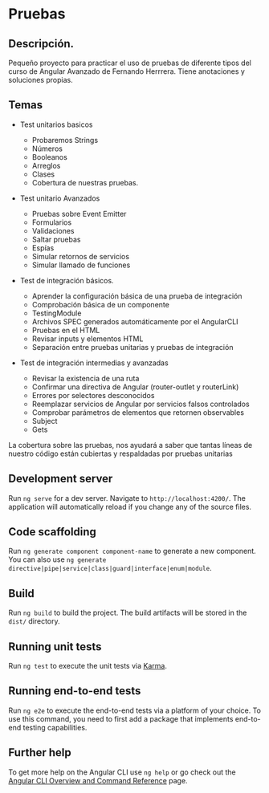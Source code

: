 # Pruebas



## Descripción.

  Pequeño proyecto para practicar el uso de pruebas de diferente tipos del curso de Angular Avanzado de Fernando Herrrera. Tiene anotaciones y soluciones propias.

## Temas

  * Test unitarios basicos
    * Probaremos Strings
    * Números
    * Booleanos
    * Arreglos
    * Clases
    * Cobertura de nuestras pruebas.

  * Test unitario Avanzados
    * Pruebas sobre Event Emitter
    * Formularios
    * Validaciones
    * Saltar pruebas
    * Espías
    * Simular retornos de servicios
    * Simular llamado de funciones

  * Test de integración básicos.
    * Aprender la configuración básica de una prueba de integración
    * Comprobación básica de un componente
    * TestingModule
    * Archivos SPEC generados automáticamente por el AngularCLI
    * Pruebas en el HTML
    * Revisar inputs y elementos HTML
    * Separación entre pruebas unitarias y pruebas de integración

  * Test de integración intermedias y avanzadas
    * Revisar la existencia de una ruta
    * Confirmar una directiva de Angular (router-outlet y routerLink)
    * Errores por selectores desconocidos
    * Reemplazar servicios de Angular por servicios falsos controlados
    * Comprobar parámetros de elementos que retornen observables
    * Subject
    * Gets

  La cobertura sobre las pruebas, nos ayudará a saber que tantas líneas de nuestro código están cubiertas y respaldadas por pruebas unitarias

## Development server

Run `ng serve` for a dev server. Navigate to `http://localhost:4200/`. The application will automatically reload if you change any of the source files.

## Code scaffolding

Run `ng generate component component-name` to generate a new component. You can also use `ng generate directive|pipe|service|class|guard|interface|enum|module`.

## Build

Run `ng build` to build the project. The build artifacts will be stored in the `dist/` directory.

## Running unit tests

Run `ng test` to execute the unit tests via [Karma](https://karma-runner.github.io).

## Running end-to-end tests

Run `ng e2e` to execute the end-to-end tests via a platform of your choice. To use this command, you need to first add a package that implements end-to-end testing capabilities.

## Further help

To get more help on the Angular CLI use `ng help` or go check out the [Angular CLI Overview and Command Reference](https://angular.io/cli) page.
